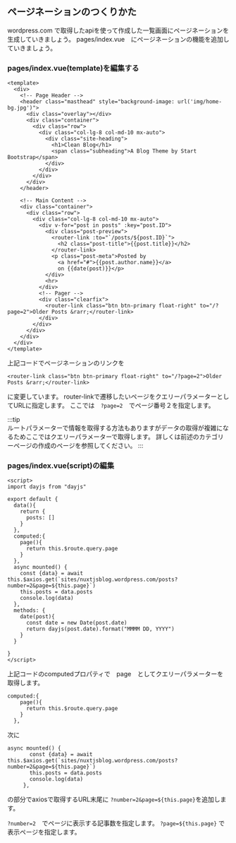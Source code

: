 ##  ページネーションのつくりかた
wordpress.com で取得したapiを使って作成した一覧画面にページネーションを生成していきましょう。
pages/index.vue　にページネーションの機能を追加していきましょう。

###  pages/index.vue(template)を編集する


```pages/index.vue(template)
<template>
  <div>
    <!-- Page Header -->
    <header class="masthead" style="background-image: url('img/home-bg.jpg')">
      <div class="overlay"></div>
      <div class="container">
        <div class="row">
          <div class="col-lg-8 col-md-10 mx-auto">
            <div class="site-heading">
              <h1>Clean Blog</h1>
              <span class="subheading">A Blog Theme by Start Bootstrap</span>
            </div>
          </div>
        </div>
      </div>
    </header>

    <!-- Main Content -->
    <div class="container">
      <div class="row">
        <div class="col-lg-8 col-md-10 mx-auto">
          <div v-for="post in posts" :key="post.ID">
            <div class="post-preview">
              <router-link :to="`/posts/${post.ID}`">
                <h2 class="post-title">{{post.title}}</h2>
              </router-link>
              <p class="post-meta">Posted by
                <a href="#">{{post.author.name}}</a>
                on {{date(post)}}</p>
            </div>
            <hr>
          </div>
          <!-- Pager -->
          <div class="clearfix">
            <router-link class="btn btn-primary float-right" to="/?page=2">Older Posts &rarr;</router-link>
          </div>
        </div>
      </div>
    </div>
  </div>
</template>

```

上記コードでページネーションのリンクを
```
<router-link class="btn btn-primary float-right" to="/?page=2">Older Posts &rarr;</router-link>
```

に変更しています。
router-linkで遷移したいページをクエリーパラメーターとしてURLに指定します。
ここでは　```?page=2```　でページ番号２を指定します。

:::tip  
ルートパラメーターで情報を取得する方法もありますがデータの取得が複雑になるためここではクエリーパラメーターで取得します。
詳しくは前述のカテゴリーページの作成のページを参照してください。
:::

### pages/index.vue(script)の編集

```pages/index.vue(script)
<script>
import dayjs from "dayjs"

export default {
  data(){
    return {
      posts: []
    }
  },
  computed:{
    page(){
      return this.$route.query.page
    }
  },
  async mounted() {
    const {data} = await this.$axios.get(`sites/nuxtjsblog.wordpress.com/posts?number=2&page=${this.page}`)
    this.posts = data.posts
    console.log(data)
  },
  methods: {
    date(post){
      const date = new Date(post.date)
      return dayjs(post.date).format("MMMM DD, YYYY")
    }
  }

}
</script>
```

上記コードのcomputedプロパティで　page　としてクエリーパラメーターを取得します。

```
computed:{
    page(){
      return this.$route.query.page
    }
  },
```


次に
```
async mounted() {
       const {data} = await this.$axios.get(`sites/nuxtjsblog.wordpress.com/posts?number=2&page=${this.page}`)
       this.posts = data.posts
       console.log(data)
     },
```

の部分でaxiosで取得するURL末尾に ```?number=2&page=${this.page}```を追加します。　　

```?number=2```　でページに表示する記事数を指定します。
```?page=${this.page}``` で表示ページを指定します。

